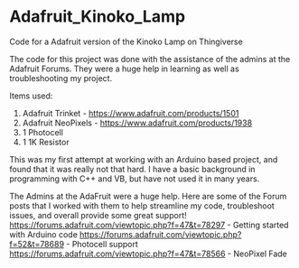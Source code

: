 # Adafruit_Kinoko_Lamp
Code for a Adafruit version of the Kinoko Lamp on Thingiverse

The code for this project was done with the assistance of the admins at the Adafruit Forums.  They were a huge help in learning
as well as troubleshooting my project.

Items used:
1) Adafruit Trinket - https://www.adafruit.com/products/1501
2) Adafruit NeoPixels - https://www.adafruit.com/products/1938
3) 1 Photocell  
4) 1 1K Resistor

This was my first attempt at working with an Arduino based project, and found that it was really not that hard. 
I have a basic background in programming with C++ and VB, but have not used it in many years.  

The Admins at the AdaFruit were a huge help.  Here are some of the Forum posts that I worked with them to help streamline 
my code, troubleshoot issues, and overall provide some great support!
https://forums.adafruit.com/viewtopic.php?f=47&t=78297 - Getting started with Arduino code
https://forums.adafruit.com/viewtopic.php?f=52&t=78689 - Photocell support
https://forums.adafruit.com/viewtopic.php?f=47&t=78566 - NeoPixel Fade
